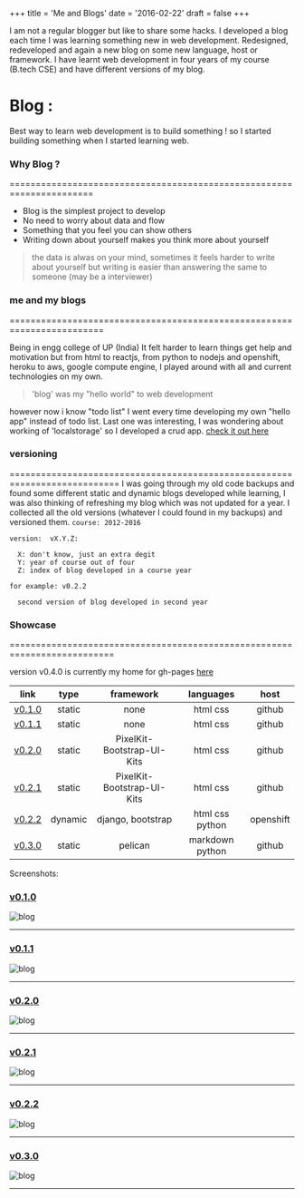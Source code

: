 +++
title = 'Me and Blogs'
date = '2016-02-22'
draft = false
+++


I am not a regular blogger but like to share some hacks.
I developed a blog each time I was learning something new in web development.
Redesigned, redeveloped and again a new blog on some new language, host or framework.
I have learnt web development in four years of my course (B.tech CSE) and have different versions of my blog.

<!-- more -->

Blog :
======================================================================
Best way to learn web development is to build something !
so I started building something when I started learning web.

### Why Blog ?
======================================================================
  * Blog is the simplest project to develop
  * No need to worry about data and flow
  * Something that you feel you can show others
  * Writing down about yourself makes you think more about yourself

>the data is alwas on your mind, sometimes it feels harder to write about yourself but writing is easier than answering the same to someone (may be a interviewer)

### me and my blogs
========================================================================

  Being in engg college of UP (India) It felt harder to learn things get help and motivation but from html to reactjs, from python to nodejs
  and openshift, heroku to aws, google compute engine, I played around with all and current technologies on my own.

>'blog' was my "hello world" to web development

  however now i know "todo list"
  I went every time developing my own "hello app" instead of todo list.
  Last one was interesting, I was wondering about working of 'localstorage' so I developed a crud app. [check it out here](/len-den/)

### versioning
===========================================================================
  I was going through my old code backups and found some different static and dynamic blogs developed while learning, I was also thinking
  of refreshing my  blog which was not updated for a year. I collected all the old versions (whatever I could found in my backups) and versioned them.
  `course: 2012-2016`

  `version:  vX.Y.Z:`

      X: don't know, just an extra degit
      Y: year of course out of four
      Z: index of blog developed in a course year

  `for example: v0.2.2`

      second version of blog developed in second year

### Showcase
==========================================================================


version v0.4.0 is currently my home for gh-pages [here](http://satyamyadav.github.io)  


| link            | type          |  framework                 |    languages  |  host        |
|-----------------|:-------------:|:--------------------------:|:-------------:|:------------:|
|[v0.1.0][url-010]| static        | none                       |  html css     | github       |
|[v0.1.1][url-011]| static        | none                       |  html css     | github       |
|[v0.2.0][url-020]| static        | PixelKit-Bootstrap-UI-Kits |  html css     | github       |
|[v0.2.1][url-021]| static        | PixelKit-Bootstrap-UI-Kits |  html css     | github       |
|[v0.2.2][url-022]| dynamic       | django, bootstrap          |  html css python | openshift |
|[v0.3.0][url-030]| static        | pelican                    |  markdown python | github    |


Screenshots:

### [v0.1.0][url-010]  
![blog][img-010]
<hr />

### [v0.1.1][url-011]  
![blog][img-011]
<hr />

### [v0.2.0][url-020]  
![blog][img-020]
<hr />

### [v0.2.1][url-021]  
![blog][img-021]
<hr />

### [v0.2.2][url-022]  
![blog][img-022]
<hr />

### [v0.3.0][url-030]  
![blog][img-030]
<hr />

[img-010]: /screenshots/010.jpg

[img-011]: /screenshots/011.jpg
[img-020]: /screenshots/020.jpg
[img-021]: /screenshots/021.jpg
[img-022]: /screenshots/022.jpg
[img-030]: /screenshots/030.jpg


[url-010]: /blogs/v0.1.0  
[url-011]: /blogs/v0.1.1  
[url-020]: /blogs/v0.2.0  
[url-021]: /blogs/v0.2.1  
[url-022]: /blogs/v0.2.2  
[url-030]: /blogs/v0.3.0   
